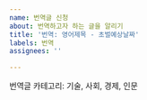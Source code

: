 ```yaml
---
name: 번역글 신청
about: 번역하고자 하는 글을 알리기
title: '번역: 영어제목 - 초벌예상날짜'
labels: 번역
assignees: ''

---
```


번역글 카테고리: 기술, 사회, 경제, 인문
